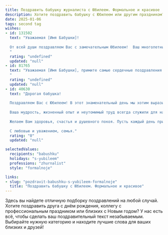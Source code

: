 ```yaml
---
title: Поздравить бабушку журналиста с Юбилеем. Формальное и красивое
description: Хотите поздравить бабушку с Юбилеем или другим праздником? Наш ИИ создаст незабываемое поздравление, а вы обязательно выделитесь среди других.  
date: 2025-01-06
tags: second tag
wishes:
- id: 131502
  text: "Уважаемая [Имя Бабушки]!
  
  От всей души поздравляем Вас с замечательным Юбилеем!  Ваш многолетний и плодотворный труд журналиста,  Ваша преданность профессии и  яркий талант  заслуживают самых высоких похвал.  Желаем Вам крепкого здоровья,  долголетия,  радости,  окружения любящих людей и  неиссякаемого оптимизма. Пусть каждый день Вашей жизни будет наполнен счастьем и  приятными моментами.  С юбилеем!
  "
  rating: "undefined"
  updated: "null"
- id: 81765
  text: "Уважаемая [Имя Бабушки], примите самые сердечные поздравления с юбилеем!  Ваше имя неразрывно связано с журналистикой, которая благодаря Вашему таланту и профессионализму стала яркой и значимой частью общественной жизни.  Желаем Вам крепкого здоровья, вдохновения и неиссякаемой энергии для новых творческих свершений!
  "
  rating: "undefined"
  updated: "null"
- id: 40630
  text: "Дорогая бабушка!
  
  Поздравляем Вас с Юбилеем! В этот знаменательный день мы хотим выразить Вам нашу безмерную любовь и глубокое уважение. Ваша профессиональная деятельность в качестве журналиста оставила яркий след в сердцах многих, и Ваши статьи вдохновляли и восхищали читателей.
  
  Ваша мудрость, жизненный опыт и неутомимый труд всегда служили для нас примером. Вы — настоящая хранительница семейных традиций, и благодаря Вам в нашей жизни царят тепло и понимание.
  
  Желаем Вам здоровья, счастья и душевного покоя. Пусть каждый день приносит радость, а каждый момент будет наполнен светлыми и добрыми впечатлениями.
  
  С любовью и уважением, семья."
  rating: "0"
  updated: "null"

selectedValues:
  recipients: "babushku"
  holidays: "s-yubileem"
  professions: "zhurnalist"
  style: "formalnoje"

links:
- slug: "pozdravit-babushku-s-yubileem-formalnoje"
  title: "Поздравить бабушку с Юбилеем. Формальное и красивое"
---
```


Здесь вы найдете отличную подборку поздравлений на любой случай. 
Хотите поздравить друга с днём рождения, коллегу с профессиональным праздником или близких с Новым годом? У нас есть всё, чтобы сделать ваш поздравительный текст незабываемым. Выбирайте нужную категорию и находите лучшие слова для ваших близких и друзей!
